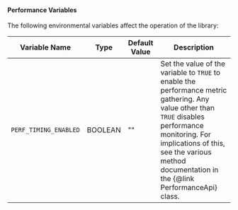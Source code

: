 #### Performance Variables

The following environmental variables affect the operation of the library:

| Variable Name | Type | Default Value | Description |
|---------------|------|---------------|-------------|
| `PERF_TIMING_ENABLED` | BOOLEAN | "" | Set the value of the variable to `TRUE` to enable the performance metric gathering. Any value other than `TRUE` disables performance monitoring. For implications of this, see the various method documentation in the {@link PerformanceApi} class. |
